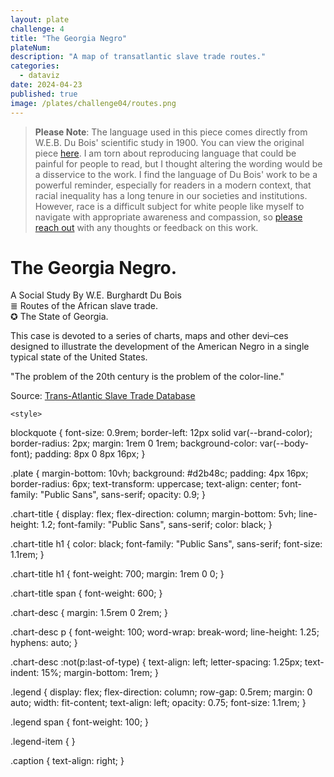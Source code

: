 ```yaml
---
layout: plate
challenge: 4
title: "The Georgia Negro"
plateNum: 
description: "A map of transatlantic slave trade routes."
categories:
  - dataviz
date: 2024-04-23
published: true
image: /plates/challenge04/routes.png
---
```


<script>
  import Map from './Map.svelte'
</script>

<blockquote>
  <strong>Please Note</strong>: The language used in this piece comes directly from W.E.B. Du Bois' scientific study in 1900. 
  You can view the original piece <a href="https://github.com/ajstarks/dubois-data-portraits/blob/master/challenge/2024/challenge04/original-plate-01.jpg">here</a>. 
  I am torn about reproducing language that could be painful for people to read, but I thought altering the wording would be a disservice to the work. 
  I find the language of Du Bois' work to be a powerful reminder, especially for readers in a modern context, that racial inequality has a long tenure in our societies and institutions. 
  However, race is a difficult subject for white people like myself to navigate with appropriate awareness and compassion, so <a href="../contact">please reach out</a> with any thoughts or feedback on this work.
</blockquote>

<div class="plate">
  <div class="chart-title">
    <h1>The Georgia Negro.</h1>
    <span>A Social Study</span>
    <span>By</span>
    <span>W.E. Burghardt Du Bois</span>
  </div>
  <Map />
<div class="legend">
      <div class="legend-item">
        <span>&#8803;</span>
        <span>Routes of the African slave trade.</span>
      </div>
      <div class="legend-item">
        <span>&#10026;</span>
        <span>The State of Georgia.</span>
      </div>
    </div>
    <div class="chart-desc">
      <p>
        This case is devoted to a series of charts, maps and other devi–ces
        designed to illustrate the development of the American Negro in a single
        typical state of the United States.
      </p>
      <p>"The problem of the 20th century is the problem of the color-line."</p>
    </div>
    <p class="caption">
      Source: <a href="https://www.slavevoyages.org/voyage/database"
        >Trans-Atlantic Slave Trade Database</a
      >
    </p>
    </div>

    <style>
  blockquote {
      font-size: 0.9rem;
  border-left: 12px solid var(--brand-color);
  border-radius: 2px;
  margin: 1rem 0 1rem;
  background-color: var(--body-font);
  padding: 8px 0 8px 16px;
  }

  .plate {
    margin-bottom: 10vh;
    background: #d2b48c;
    padding: 4px 16px;
    border-radius: 6px;
    text-transform: uppercase;
    text-align: center;
    font-family: "Public Sans", sans-serif;
    opacity: 0.9;
  }

  .chart-title {
    display: flex;
    flex-direction: column;
    margin-bottom: 5vh;
    line-height: 1.2;
    font-family: "Public Sans", sans-serif;
    color: black;
  }

  .chart-title h1 {
    color: black;
    font-family: "Public Sans", sans-serif;
    font-size: 1.1rem;
  }

  .chart-title h1 {
    font-weight: 700;
    margin: 1rem 0 0;
  }

  .chart-title span {
    font-weight: 600;
  }

  .chart-desc {
    margin: 1.5rem 0 2rem;
  }

  .chart-desc p {
    font-weight: 100;
    word-wrap: break-word;
    line-height: 1.25;
    hyphens: auto;
  }

  .chart-desc :not(p:last-of-type) {
    text-align: left;
    letter-spacing: 1.25px;
    text-indent: 15%;
    margin-bottom: 1rem;
  }

  .legend {
    display: flex;
    flex-direction: column;
    row-gap: 0.5rem;
    margin: 0 auto;
    width: fit-content;
    text-align: left;
    opacity: 0.75;
    font-size: 1.1rem;
  }

  .legend span {
    font-weight: 100;
  }

  .legend-item {
  }

  .caption {
    text-align: right;
  }
</style>